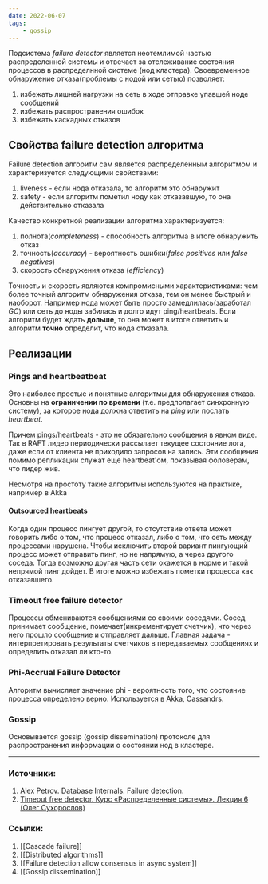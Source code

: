 ```yaml
---
date: 2022-06-07
tags:
    - gossip
---
```


Подсистема *failure detector* является неотемлимой частью распределенной системы и отвечает за отслеживание состояния процессов в распределнной системе (нод кластера).
Своевременное обнаружение отказа(проблемы с нодой или сетью) позволяет:
1. избежать лишней нагрузки на сеть в ходе отправке упавшей ноде сообщений
1. избежать распространения ошибок
1. избежать каскадных отказов

## Свойства failure detection алгоритма

Failure detection алгоритм сам является распределенным алгоритмом и характеризуется следующими свойствами:
1. liveness - если нода отказала, то алгоритм это обнаружит
1. safety - если алгоритм пометил ноду как отказавшую, то она действительно отказала

Качество конкретной реализации алгоритма характеризуется:
1. полнота(*completeness*) - способность алгоритма в итоге обнаружить отказ
1. точность(*accuracy*) - вероятность ошибки(*false positives* или *false negatives*)
1. скорость обнаружения отказа (*efficiency*)

Точность и скорость являются компромисными характеристиками: чем более точный алгоритм обнаружения отказа, тем он менее быстрый и наоборот. Например нода может быть просто замедлилась(заработал *GC*) или сеть до ноды забилась и долго идут ping/heartbeats. Если алгоритм будет ждать **дольше**, то она может в итоге ответить и алгоритм **точно** определит, что нода отказала.


## Реализации

### Pings and heartbeatbeat

Это наиболее простые и понятные алгоритмы для обнаружения отказа. Основны на **ограничении по времени** (т.е. предполагает синхронную систему), за которое нода должна ответить на *ping* или послать *heartbeat*.

Причем pings/heartbeats - это не обязательно сообщения в явном виде. Так в RAFT лидер периодически рассылает текущее состояние лога, даже если от клиента не приходило запросов на запись. Эти сообщения помимо репликации служат еще heartbeat'ом, показывая фоловерам, что лидер жив.

Несмотря на простоту такие алгоритмы используются на практике, например в Akka

#### Outsourced heartbeats

Когда один процесс пингует другой, то отсутствие ответа может говорить либо о том, что процесс отказал, либо о том, что сеть между процессами нарушена. Чтобы исключить второй вариант пингующий процесс может отправить пинг, но не напрямую, а через другого соседа. Тогда возможно другая часть сети окажется в норме и такой непрямой пинг дойдет. В итоге можно избежать пометки процесса как отказавшего.

### Timeout free failure detector

Процессы обмениваются сообщениями со своими соседями. Сосед принимает сообщение, помечает(инкрементирует счетчик), что через него прошло сообщение и отправляет дальше. Главная задача - интерпретировать результаты счетчиков в передаваемых сообщениях и определить отказал ли кто-то.

### Phi-Accrual Failure Detector

Алгоритм вычисляет значение phi - вероятность того, что состояние процесса определено верно. Используется в Akka, Cassandrs.

### Gossip

Основывается gossip (gossip dissemination) протоколе для распространения информации о состоянии нод в кластере.

---

### Источники:
1. Alex Petrov. Database Internals. Failure detection.
1. [Timeout free detector. Курс «Распределенные системы». Лекция 6 (Олег Сухорослов)](https://www.youtube.com/watch?v=unMQXBgWrPQ&t=3319s)

### Ссылки:
1. [[Cascade failure]]
1. [[Distributed algorithms]]
1. [[Failure detection allow consensus in async system]]
1. [[Gossip dissemination]]